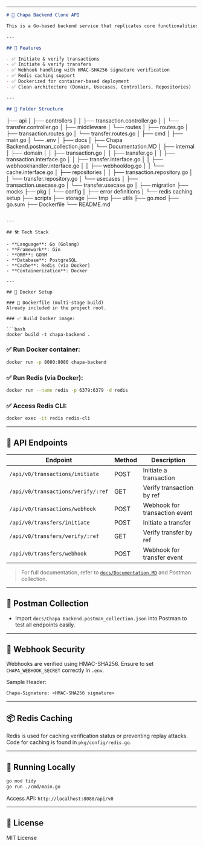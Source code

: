 
---

```markdown
# 🏦 Chapa Backend Clone API

This is a Go-based backend service that replicates core functionalities of the Chapa payment API, including transactions, transfers, and secure webhook handling using clean architecture principles.

---

## 📌 Features

- ✅ Initiate & verify transactions  
- ✅ Initiate & verify transfers  
- ✅ Webhook handling with HMAC-SHA256 signature verification  
- ✅ Redis caching support  
- ✅ Dockerized for container-based deployment  
- ✅ Clean architecture (Domain, Usecases, Controllers, Repositories)

---

## 📁 Folder Structure

```

├── api
│   ├── controllers
│   │   ├── transaction.controller.go
│   │   └── transfer.controller.go
│   ├── middleware
│   └── routes
│       ├── routes.go
│       ├── transaction.routes.go
│       └── transfer.routes.go
│
├── cmd
│   ├── main.go
│   └── .env
│
├── docs
│   ├── Chapa Backend.postman\_collection.json
│   └── Documentation.MD
│
├── internal
│   ├── domain
│   │   ├── transaction.go
│   │   ├── transfer.go
│   │   ├── transaction.interface.go
│   │   ├── transfer.interface.go
│   │   ├── webhookhandler.interface.go
│   │   ├── webhooklog.go
│   │   └── cache.interface.go
│   ├── repositories
│   │   ├── transaction.repository.go
│   │   └── transfer.repository.go
│   └── usecases
│       ├── transaction.usecase.go
│       └── transfer.usecase.go
│
├── migration
├── mocks
├── pkg
│   └── config
│       ├── error definitions
│       └── redis caching setup
├── scripts
├── storage
├── tmp
├── utils
├── go.mod
├── go.sum
├── Dockerfile
└── README.md

````

---

## 🛠 Tech Stack

- **Language**: Go (Golang)
- **Framework**: Gin
- **ORM**: GORM
- **Database**: PostgreSQL
- **Cache**: Redis (via Docker)
- **Containerization**: Docker

---

## 🐳 Docker Setup

### 🔧 Dockerfile (multi-stage build)
Already included in the project root.

### ✅ Build Docker image:

```bash
docker build -t chapa-backend .
````

### ✅ Run Docker container:

```bash
docker run -p 8080:8080 chapa-backend
```

### ✅ Run Redis (via Docker):

```bash
docker run --name redis -p 6379:6379 -d redis
```

### ✅ Access Redis CLI:

```bash
docker exec -it redis redis-cli
```

---

## 🔗 API Endpoints

| Endpoint                           | Method | Description                   |
| ---------------------------------- | ------ | ----------------------------- |
| `/api/v0/transactions/initiate`    | POST   | Initiate a transaction        |
| `/api/v0/transactions/verify/:ref` | GET    | Verify transaction by ref     |
| `/api/v0/transactions/webhook`     | POST   | Webhook for transaction event |
| `/api/v0/transfers/initiate`       | POST   | Initiate a transfer           |
| `/api/v0/transfers/verify/:ref`    | GET    | Verify transfer by ref        |
| `/api/v0/transfers/webhook`        | POST   | Webhook for transfer event    |

> For full documentation, refer to [`docs/Documentation.MD`](./docs/Documentation.MD) and Postman collection.

---

## 🧪 Postman Collection

* Import `docs/Chapa Backend.postman_collection.json` into Postman to test all endpoints easily.

---

## 🔐 Webhook Security

Webhooks are verified using HMAC-SHA256. Ensure to set `CHAPA_WEBHOOK_SECRET` correctly in `.env`.

Sample Header:

```http
Chapa-Signature: <HMAC-SHA256 signature>
```

---

## 📦 Redis Caching

Redis is used for caching verification status or preventing replay attacks.
Code for caching is found in `pkg/config/redis.go`.

---

## 🚀 Running Locally

```bash
go mod tidy
go run ./cmd/main.go
```

Access API: `http://localhost:8080/api/v0`

---

## 📝 License

MIT License

```
